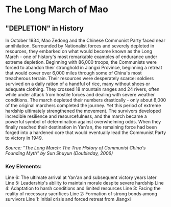 # The Long March of Mao

## "DEPLETION" in History

In October 1934, Mao Zedong and the Chinese Communist Party faced near annihilation. Surrounded by Nationalist forces and severely depleted in resources, they embarked on what would become known as the Long March - one of history's most remarkable examples of endurance under extreme depletion. Beginning with 86,000 troops, the Communists were forced to abandon their stronghold in Jiangxi Province, beginning a retreat that would cover over 6,000 miles through some of China's most treacherous terrain. Their resources were desperately scarce: soldiers survived on a daily ration of a handful of rice, many without shoes or adequate clothing. They crossed 18 mountain ranges and 24 rivers, often while under attack from hostile forces and dealing with severe weather conditions. The march depleted their numbers drastically - only about 8,000 of the original marchers completed the journey. Yet this period of extreme hardship ultimately strengthened the movement. The survivors developed incredible resilience and resourcefulness, and the march became a powerful symbol of determination against overwhelming odds. When they finally reached their destination in Yan'an, the remaining force had been forged into a hardened core that would eventually lead the Communist Party to victory in 1949.

*Source: "The Long March: The True History of Communist China's Founding Myth" by Sun Shuyun (Doubleday, 2006)*

### Key Elements:
Line 6: The ultimate arrival at Yan'an and subsequent victory years later
Line 5: Leadership's ability to maintain morale despite severe hardship
Line 4: Adaptation to harsh conditions and limited resources
Line 3: Facing the reality of necessary sacrifices
Line 2: Formation of strong bonds among survivors
Line 1: Initial crisis and forced retreat from Jiangxi